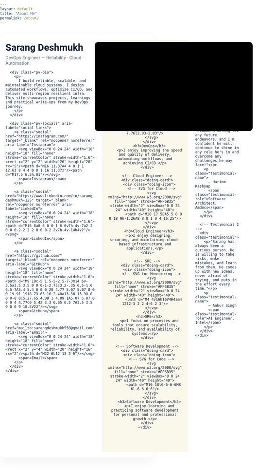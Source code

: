 ```yaml
---
layout: default
title: "About Me"
permalink: /about/
---
```


<!-- =========== PROFILE + VIDEO CARD (single card, NO PHOTO) =========== -->
<div class="profile-video-card" role="region" aria-label="Profile and demo video">

  <!-- LEFT / TOP: profile content (no avatar) -->
  <div class="pv-left">
    <div class="pv-meta">
      <h1 class="pv-name">Sarang Deshmukh</h1>
      <p class="pv-role">DevOps Engineer — Reliability · Cloud · Automation</p>

      <div class="pv-bio">
        <p>
          I build reliable, scalable, and maintainable cloud systems. I design automated workflows, optimize CI/CD, and deliver multi-region resilient infra. This site showcases projects, learnings and practical write-ups from my DevOps journey.
        </p>
      </div>

      <div class="pv-socials" aria-label="social links">
        <a class="social" href="https://instagram.com/" target="_blank" rel="noopener noreferrer" aria-label="Instagram">
          <svg viewBox="0 0 24 24" width="18" height="18" fill="none" stroke="currentColor" stroke-width="1.6"><rect x="2" y="2" width="20" height="20" rx="5"/><path d="M16 11.37A4 4 0 1 1 12.63 8 4 4 0 0 1 16 11.37z"/><path d="M17.5 6.5h.01"/></svg>
          <span>Instagram</span>
        </a>

        <a class="social" href="https://www.linkedin.com/in/sarang-deshmukh-125" target="_blank" rel="noopener noreferrer" aria-label="LinkedIn">
          <svg viewBox="0 0 24 24" width="18" height="18" fill="none" stroke="currentColor" stroke-width="1.6"><path d="M16 8a6 6 0 0 1 6 6v7h-4v-7a2 2 0 0 0-2-2 2 2 0 0 0-2 2v7h-4v-14h4v2"/></svg>
          <span>LinkedIn</span>
        </a>

        <a class="social" href="https://github.com/" target="_blank" rel="noopener noreferrer" aria-label="GitHub">
          <svg viewBox="0 0 24 24" width="18" height="18" fill="none" stroke="currentColor" stroke-width="1.6"><path d="M9 19c-5 1.5-5-2.5-7-3m14 6v-3.5a3.5 3.5 0 0 0-1-2.75c3.2-.35 6.5-1.6 6.5-7A5.4 5.4 0 0 0 20 4.77 5.07 5.07 0 0 0 19.91 1S18.73.65 16 2.48a13.38 13.38 0 0 0-8 0C5.27.65 4.09 1 4.09 1A5.07 5.07 0 0 0 4 4.77c0 5.42 3.3 6.65 6.5 7A3.5 3.5 0 0 0 9 18.5V22"/></svg>
          <span>GitHub</span>
        </a>

        <a class="social" href="mailto:sarangdeshmukh550@gmail.com" aria-label="Email">
          <svg viewBox="0 0 24 24" width="18" height="18" fill="none" stroke="currentColor" stroke-width="1.6"><rect x="2" y="4" width="20" height="16" rx="2"/><path d="M22 6L12 13 2 6"/></svg>
          <span>Email</span>
        </a>
      </div>
    </div>
  </div>

  <!-- RIGHT / BOTTOM: video area -->
  <div class="pv-right">
    <div id="yt-player" class="pv-video" data-video-id="7g7pvNQEl5M" aria-label="Autoplaying demo video"></div>
  </div>
</div>

<!-- ================== WHAT I'M DOING SECTION (UNCHANGED) ================== -->
<section class="doing-section">
  <div class="container">
    <h2 class="doing-heading">What I'm Doing</h2>

    <div class="doing-wrapper">
      <!-- DevOps -->
      <div class="doing-card">
        <div class="doing-icon">
          <!-- SVG for DevOps -->
          <svg xmlns="http://www.w3.org/2000/svg" fill="none" stroke="#FF6B35" stroke-width="2" viewBox="0 0 24 24" width="40" height="40">
            <path d="M12 2v4M12 18v4M4.93 4.93l2.83 2.83M16.24 16.24l2.83 2.83M2 12h4M18 12h4M4.93 19.07l2.83-2.83M16.24 7.76l2.83-2.83"/>
          </svg>
        </div>
        <h3>DevOps</h3>
        <p>I enjoy improving the speed and quality of delivery, automating workflows, and achieving CI/CD.</p>
      </div>

      <!-- Cloud Engineer -->
      <div class="doing-card">
        <div class="doing-icon">
          <!-- SVG for Cloud -->
          <svg xmlns="http://www.w3.org/2000/svg" fill="none" stroke="#FF6B35" stroke-width="2" viewBox="0 0 24 24" width="40" height="40">
            <path d="M20 17.58A5 5 0 0 0 18 9h-1.26A8 8 0 1 0 4 16.25"/>
          </svg>
        </div>
        <h3>Cloud Engineer</h3>
        <p>I enjoy designing, securing, and maintaining cloud-based infrastructure and applications.</p>
      </div>

      <!-- SRE -->
      <div class="doing-card">
        <div class="doing-icon">
          <!-- SVG for Monitoring -->
          <svg xmlns="http://www.w3.org/2000/svg" fill="none" stroke="#FF6B35" stroke-width="2" viewBox="0 0 24 24" width="40" height="40">
            <path d="M4 4v16h16V4H4zm4 12l2-3 2 2 4-6 2 3"/>
          </svg>
        </div>
        <h3>SRE</h3>
        <p>I focus on processes and tools that ensure scalability, reliability, and availability of systems.</p>
      </div>

      <!-- Software Development -->
      <div class="doing-card">
        <div class="doing-icon">
          <!-- SVG for Code -->
          <svg xmlns="http://www.w3.org/2000/svg" fill="none" stroke="#FF6B35" stroke-width="2" viewBox="0 0 24 24" width="40" height="40">
            <path d="M16 18l6-6-6-6M8 6l-6 6 6 6"/>
          </svg>
        </div>
        <h3>Software Development</h3>
        <p>I enjoy learning and practicing software development for personal and professional growth.</p>
      </div>
    </div>
  </div>
</section>

<!-- ================== Testimonials Section (UNCHANGED) ================== -->
<section class="testimonials-section">
  <div class="container">
    <h2 class="testimonials-heading">What people say?</h2>

    <div class="testimonials-wrapper">
      <!-- Testimonial 1 -->
      <div class="testimonial">
        <p>"I highly recommend Sarang for any future endeavors, and I'm confident he will continue to shine in any role he's in and overcome any challenges he may face!"</p>
        <p class="testimonial-name">
          – Hariom Kashyap
          <span class="testimonial-role">Software Architect, Amdocs</span>
        </p>
      </div>

      <!-- Testimonial 2 -->
      <div class="testimonial">
        <p>"Sarang has always been a curious person. He is willing to take risks, make mistakes, and learn from them. He comes up with new ideas, never afraid of trying, and puts in the effort every time."</p>
        <p class="testimonial-name">
          – Ankur Singh
          <span class="testimonial-role">AI Engineer, Intel</span>
        </p>
      </div>
    </div>
  </div>
</section>

<!-- ================== STYLES: upper-part protected with !important (photo removed) ================ -->
<style>
:root {
  --accent: #FF6B35;
  --bg: #FFFFFF;
  --text: #0A192F;
  --muted: #6B7280;
  --card-radius: 14px;
  --max-width: 1100px;
}

/* Basic page defaults (kept safe) */
html,body { margin:0 !important; padding:0 !important; background:var(--bg) !important; color:var(--text) !important; font-family:'Roboto',sans-serif !important; box-sizing:border-box !important; }

/* Single card that contains both profile and video - upper part protected with !important */
.profile-video-card {
  max-width: var(--max-width) !important;
  margin: 2rem auto !important;
  display: flex !important;
  gap: 1.5rem !important;
  align-items: stretch !important;
  padding: 18px !important;
  border-radius: var(--card-radius) !important;
  background: linear-gradient(180deg, #fff, #fff) !important;
  box-shadow: 0 12px 40px rgba(9,20,40,0.06) !important;
  box-sizing: border-box !important;
}

/* Left area: profile (no avatar now) */
.pv-left {
  flex: 1 1 420px !important;
  display: flex !important;
  align-items: flex-start !important;
  padding: 6px 0 6px 0 !important;
}

/* meta */
.pv-meta { flex:1 !important; }
.pv-name { margin:0 0 6px 0 !important; font-size:1.95rem !important; color:var(--text) !important; }
.pv-role { margin:0 0 12px 0 !important; color:var(--muted) !important; font-size:0.95rem !important; }

/* bio text */
.pv-bio p { margin:0 0 12px 0 !important; line-height:1.6 !important; color:var(--text) !important; }

/* SOCIALS: single-row with smooth horizontal scroll; icon-only on very small screens */
.pv-socials {
  display: flex !important;
  flex-wrap: nowrap !important;                /* prevent wrapping */
  gap: 8px !important;
  overflow-x: auto !important;                 /* allow horizontal scroll if too many items */
  -webkit-overflow-scrolling: touch !important;/* smooth scrolling on iOS */
  padding-bottom: 4px !important;
  margin-top: 6px !important;
  align-items: center !important;
  /* hide scrollbar visuals while keeping scroll ability */
  scrollbar-width: none !important;
}
.pv-socials::-webkit-scrollbar { display: none !important; }

/* Each social pill stays on one line and won't shrink to force wrap */
.social {
  display: inline-flex !important;
  align-items: center !important;
  gap: 8px !important;
  padding: 8px 10px !important;
  border-radius: 10px !important;
  background: rgba(15,23,42,0.03) !important;
  text-decoration: none !important;
  color: var(--text) !important;
  font-weight: 600 !important;
  font-size: 0.92rem !important;
  border: 1px solid rgba(10,25,47,0.04) !important;
  white-space: nowrap !important;              /* prevent inner wrapping */
  flex: 0 0 auto !important;                   /* don't allow shrinking that causes wrap */
  transition: transform .12s ease !important, background .12s ease !important;
}

/* Make the icon slightly more compact */
.social svg { width: 18px !important; height: 18px !important; display: inline-block !important; }

/* On very small screens show icon-only pills to avoid overflow and wrapping */
@media (max-width: 480px) {
  .pv-socials { gap: 6px !important; }
  .social {
    padding: 8px !important;
    min-width: 44px !important;    /* ensure tappable size */
    justify-content: center !important;
  }
  .social span { 
    display: none !important;      /* hide text label on small phones */
  }
}


/* Right area: video */
.pv-right { flex: 0 0 520px !important; max-width: 520px !important; width:100% !important; display:flex !important; align-items:center !important; justify-content:center !important; box-sizing:border-box !important; }
.pv-video {
  width:100% !important;
  height:0 !important;
  padding-bottom:56.25% !important;
  border-radius: 12px !important;
  overflow:hidden !important;
  background:#000 !important;
  position:relative !important;
  background-position:center !important;
  background-size:cover !important;
}
.pv-video::after { content:"" !important; position:absolute !important; inset:0 !important; pointer-events:none !important; background:linear-gradient(180deg, rgba(0,0,0,0.06), rgba(0,0,0,0.03)) !important; }

/* iframe styles: hidden until ready, non-interactive */
.pv-video iframe {
  position:absolute !important;
  inset:0 !important;
  width:100% !important;
  height:100% !important;
  border:0 !important;
  opacity:0 !important;
  transition: opacity 300ms ease !important;
  pointer-events:none !important;
  display:block !important;
}
.pv-video iframe.ready { opacity:1 !important; }

/* Also explicitly protect the poster/background on #yt-player container */
#yt-player { background-size: cover !important; background-position: center !important; background-repeat: no-repeat !important; }

/* ========== Keep your original sections styling below EXACTLY as before ========== */

/* WHAT I'M DOING */
.doing-section {
  background-color: #FAF7EB;
  color: #0A192F;
  padding: 25px 20px 60px 20px !important;
  text-align: center;
  margin-top: 0 !important;
}
.doing-heading { font-size: 2rem; margin: 0 0 40px 0 !important; color: #FF6B35; }
.doing-wrapper { display: flex; flex-wrap: wrap; justify-content: center; gap: 20px; }
.doing-card { background-color: #FFFFFF; border: 2px solid #FF6B35; border-radius: 12px; padding: 25px 20px; width: 260px; transition: transform 0.3s ease, box-shadow 0.3s ease; box-shadow: 0 4px 12px rgba(0,0,0,0.1); }
.doing-card:hover { transform: translateY(-6px); box-shadow: 0 8px 20px rgba(0,0,0,0.2); }
.doing-card h3 { margin: 15px 0 8px 0; color: #FF6B35; font-size: 1.2rem; }
.doing-card p { font-size: 0.85rem; line-height: 1.4; color: #0A192F; }
.doing-icon { margin-bottom: 10px; }

/* TESTIMONIALS (unchanged) */
.testimonials-section { background-color: #fff; padding: 40px 0; }
.testimonials-heading { color: #0A192F; font-size: 2rem; text-align: center; margin: 0 0 25px 0; }
.testimonials-wrapper { display: flex; flex-wrap: wrap; justify-content: center; gap: 10px; padding: 0 20px; margin-bottom: 0; }
.testimonial { background-color: #FF6B35; color: #FFFFFF !important; border-radius: 12px; padding: 30px 30px; box-shadow: 0 4px 15px rgba(0,0,0,0.2); flex: 0 1 360px; max-width: 360px; margin: 10px; transition: transform 0.3s ease, box-shadow 0.3s ease; border: none; position: relative; overflow: hidden; }
.testimonial p { margin-bottom: 15px; color: #FFFFFF !important; }
.testimonial-name { font-weight: bold; color: #FFFFFF !important; margin-top: 10px; }
.testimonial-role { display: block; font-style: italic; color: #EFF6FF !important; margin-top: 3px; }
.testimonial:hover { transform: translateY(-5px); box-shadow: 0 8px 25px rgba(0,0,0,0.3); }

/* ========== Responsive behavior: keep text first then video on mobile ========== */
@media (max-width: 920px) {
  .profile-video-card { gap:12px !important; padding:14px !important; }
  .pv-right { max-width: 420px !important; flex: 0 0 48% !important; }
  .pv-left { flex: 1 1 48% !important; }
  .pv-name { font-size:1.2rem !important; }
  .pv-role { font-size:0.95rem !important; }
}

@media (max-width: 768px) {
  .profile-video-card {
    flex-direction: column !important;
    align-items: stretch !important;
  }
  /* ensure profile content appears first, then video */
  .pv-left { order: 0 !important; }
  .pv-right { order: 1 !important; width:100% !important; max-width:100% !important; }

  .pv-left { padding-bottom: 6px !important; }
  .pv-name { font-size:1.95rem !important; text-align:center !important; }
  .pv-role { font-size:0.92rem !important; text-align:center !important; }
  .pv-meta { margin-top:0 !important; }
}

/* CENTER BIO TEXT AND SOCIAL ICONS ON MOBILE */
@media (max-width: 768px) {
  .pv-left {
    text-align: center !important;       /* center bio text */
    display: flex !important;
    flex-direction: column !important;
    align-items: center !important;
  }

  .pv-left p {
    margin-left: 0 !important;           /* remove left indent */
    margin-right: 0 !important;          /* remove right indent */
  }

  .pv-socials {
    justify-content: center !important;   /* center the social row */
    text-align: center !important;
    margin-left: auto !important;
    margin-right: auto !important;
    flex-wrap: wrap !important;           /* allow wrapping if needed */
    gap: 10px !important;
  }

  .social {
    flex: 0 0 auto !important;            /* keep each pill from shrinking */
    display: inline-flex !important;
    justify-content: center !important;   /* center icon + text */
    align-items: center !important;
    text-align: center !important;
  }

  .social span {
    display: inline !important;           /* ensure text shows properly */
  }
}



@media (max-width: 420px) {
  .profile-video-card { padding:12px !important; margin:1rem !important; border-radius:12px !important; }
  .pv-name { font-size:1.05rem !important; }
}

<!-- ================== MOBILE ================== -->

/* MOBILE: increase left/right padding on mobile for better spacing */
@media (max-width: 768px) {
  /* make the whole card have more horizontal padding on phones/tablets */
  .profile-video-card {
    padding-left: 18px !important;
    padding-right: 18px !important;
  }

  /* ensure internal sections keep comfortable padding */
  .pv-left {
    padding-left: 6px !important;
    padding-right: 6px !important;
  }
  .pv-right {
    padding-left: 6px !important;
    padding-right: 6px !important;
  }

  /* slightly increase container spacing for the card */
  .profile-video-card { margin-left: 12px !important; margin-right: 12px !important; }
}

/* Very small phones — give even more left/right padding so content doesn't touch edges */
@media (max-width: 420px) {
  .profile-video-card {
    padding-left: 16px !important;
    padding-right: 16px !important;
    margin-left: 10px !important;
    margin-right: 10px !important;
  }

  .pv-left, .pv-right {
    padding-left: 8px !important;
    padding-right: 8px !important;
  }
}

</style>

<!-- ================== SCRIPT: poster -> iframe (muted autoplay, loop, non-interactive) ================== -->
<script>
(function () {
  const container = document.getElementById('yt-player');
  if (!container) return;
  const vid = container.dataset.videoId;

  // thumbnails
  const thumbMax = `https://i.ytimg.com/vi/${vid}/maxresdefault.jpg`;
  const thumbHQ  = `https://i.ytimg.com/vi/${vid}/hqdefault.jpg`;

  // set quick HQ poster to avoid showing YouTube chrome
  container.style.backgroundImage = `linear-gradient(180deg, rgba(0,0,0,0.06), rgba(0,0,0,0.03)), url("${thumbHQ}")`;

  // try load maxres, fallback to HQ
  const img = new Image();
  img.src = thumbMax;
  img.onload = function () {
    container.style.backgroundImage = `linear-gradient(180deg, rgba(0,0,0,0.06), rgba(0,0,0,0.03)), url("${thumbMax}")`;
    insertIframe();
  };
  img.onerror = function () { insertIframe(); };

  // safety timeout
  setTimeout(function () { if (!container.querySelector('iframe')) insertIframe(); }, 1600);

  function buildSrc() {
    const params = new URLSearchParams({
      autoplay: 1,
      mute: 1,
      loop: 1,
      playlist: vid,
      controls: 0,
      rel: 0,
      modestbranding: 1,
      playsinline: 1,
      vq: 'hd720'
    });
    return `https://www.youtube-nocookie.com/embed/${vid}?${params.toString()}`;
  }

  function insertIframe() {
    if (container.querySelector('iframe')) return;
    const iframe = document.createElement('iframe');
    iframe.src = buildSrc();
    iframe.title = 'Embedded video';
    iframe.setAttribute('frameborder', '0');
    iframe.setAttribute('allow', 'autoplay; encrypted-media; picture-in-picture');
    iframe.loading = 'eager';
    iframe.style.pointerEvents = 'none';
    container.appendChild(iframe);

    let revealed = false;
    function reveal() {
      if (revealed) return;
      iframe.classList.add('ready');
      container.style.backgroundImage = 'none';
      revealed = true;
    }
    iframe.addEventListener('load', function () { setTimeout(reveal, 120); });
    setTimeout(reveal, 1200);
  }
})();
</script>
